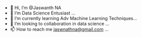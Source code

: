 - 👋 Hi, I’m @Jaswanth NA
- 👀 I’m Data Science Entusiast ...
- 🌱 I’m currently learning Adv Machine Learning Techniques...
- 💞️ I’m looking to collaboration in data science ...
- 📫 How to reach me jaswnathna@gmail.com ...

<!---
Jaswanthna/Jaswanthna is a ✨ special ✨ repository because its `README.md` (this file) appears on your GitHub profile.
You can click the Preview link to take a look at your changes.
--->

